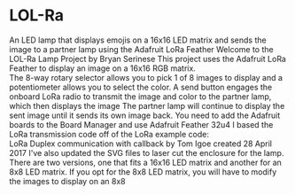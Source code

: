 # LOL-Ra
An LED lamp that displays emojis on a 16x16 LED matrix and sends the image to a partner lamp using the Adafruit LoRa Feather
Welcome to the LOL-Ra Lamp Project by Bryan Serinese
This project uses the Adafruit LoRa Feather to display an image on a 16x16 RGB matrix.  
The 8-way rotary selector allows you to pick 1 of 8 images to display and a potentiometer allows you to select the color.
A send button engages the onboard LoRa radio to transmit the image and color to the partner lamp, which then displays the image 
The partner lamp will continue to display the sent image until it sends its own image back.
You need to add the Adafruit boards to the Board Manager and use Adafruit Feather 32u4
I based the LoRa transmission code off of the LoRa example code:  
LoRa Duplex communication with callback by Tom Igoe created 28 April 2017 
I've also updated the SVG files to laser cut the enclosure for the lamp. There are two versions, one that fits a 16x16 LED matrix and another for an 8x8 LED matrix. 
If you opt for the 8x8 LED matrix, you will have to modify the images to display on an 8x8
